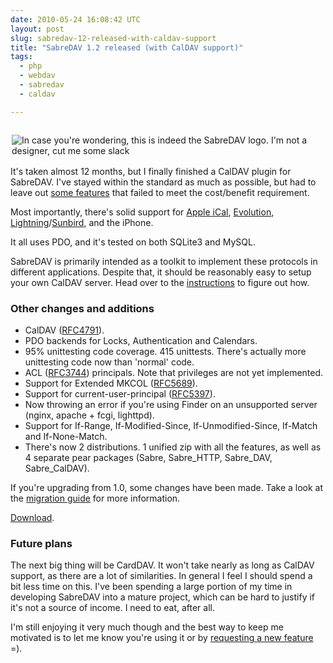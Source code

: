 ```yaml
---
date: 2010-05-24 16:08:42 UTC
layout: post
slug: sabredav-12-released-with-caldav-support
title: "SabreDAV 1.2 released (with CalDAV support)"
tags:
  - php
  - webdav
  - sabredav
  - caldav

---
```

<p style="padding: 0 0 2px 2px; float: left"><img src="http://code.google.com/p/sabredav/logo?logo_id=1264584796" title="In case you're wondering, this is indeed the SabreDAV logo. I'm not a designer, cut me some slack" /></p>

<p>It's taken almost 12 months, but I finally finished a CalDAV plugin for SabreDAV. I've stayed within the standard as much as possible, but had to leave out <a href="http://sabre.io/dav/standards-support/">some features</a> that failed to meet the cost/benefit requirement.</p>

<p>Most importantly, there's solid support for <a href="http://apple.com/ical">Apple iCal</a>, <a href="http://projects.gnome.org/evolution/">Evolution</a>, <a href="http://www.mozilla.org/projects/calendar/lightning/">Lightning</a>/<a href="http://www.mozilla.org/projects/calendar/sunbird/">Sunbird</a>, and the iPhone.</p>

<p>It all uses PDO, and it's tested on both SQLite3 and MySQL.</p>

<p>SabreDAV is primarily intended as a toolkit to implement these protocols in different applications. Despite that, it should be reasonably easy to setup your own CalDAV server. Head over to the <a href="http://sabre.io/dav/caldav/">instructions</a> to figure out how.</p>

<h3>Other changes and additions</h3>

<ul>
  <li>CalDAV (<a href="http://www.ietf.org/rfc/rfc4791.txt">RFC4791</a>).</li>
  <li>PDO backends for Locks, Authentication and Calendars.</li>
  <li>95% unittesting code coverage. 415 unittests. There's actually more unittesting code now than 'normal' code.</li>
  <li>ACL (<a href="http://www.ietf.org/rfc/rfc3744.txt">RFC3744</a>) principals. Note that privileges are not yet implemented.</li>
  <li>Support for Extended MKCOL (<a href="http://www.ietf.org/rfc/rfc5689">RFC5689</a>).</li>
  <li>Support for current-user-principal (<a href="http://www.ietf.org/rfc/rfc5397">RFC5397</a>).</li>
  <li>Now throwing an error if you're using Finder on an unsupported server (nginx, apache + fcgi, lighttpd).</li>
  <li>Support for If-Range, If-Modified-Since, If-Unmodified-Since, If-Match and If-None-Match.</li>
  <li>There's now 2 distributions. 1 unified zip with all the features, as well as 4 separate pear packages (Sabre, Sabre_HTTP, Sabre_DAV, Sabre_CalDAV).</li>
</ul>

<p>If you're upgrading from 1.0, some changes have been made. Take a look at the <a href="http://sabre.io/dav/upgrade/1.0-to-1.2/">migration guide</a> for more information.</p>

<p><a href="https://github.com/fruux/sabre-dav/releases/">Download</a>.</p>

<h3>Future plans</h3>

<p>The next big thing will be CardDAV. It won't take nearly as long as CalDAV support, as there are a lot of similarities. In general I feel I should spend a bit less time on this. I've been spending a large portion of my time in developing SabreDAV into a mature project, which can be hard to justify if it's not a source of income. I need to eat, after all.</p>

<p>I'm still enjoying it very much though and the best way to keep me motivated is to let me know you're using it or by <a href="https://github.com/fruux/sabre-dav/issues">requesting a new feature</a> =).</p>
